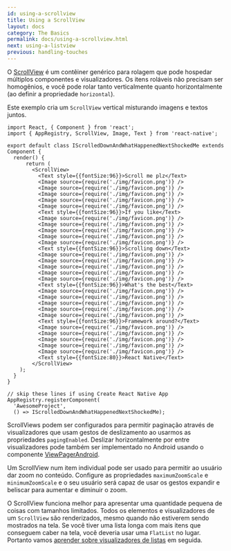 ```yaml
---
id: using-a-scrollview
title: Using a ScrollView
layout: docs
category: The Basics
permalink: docs/using-a-scrollview.html
next: using-a-listview
previous: handling-touches
---
```


O [ScrollView](docs/scrollview.html) é um contêiner genérico para rolagem que pode hospedar múltiplos componentes e visualizadores. Os itens roláveis não precisam ser homogênios, e você pode rolar tanto verticalmente quanto horizontalmente (ao definir a propriedade `horizontal`).

Este exemplo cria um `ScrollView` vertical misturando imagens e textos juntos.

```ReactNativeWebPlayer
import React, { Component } from 'react';
import { AppRegistry, ScrollView, Image, Text } from 'react-native';

export default class IScrolledDownAndWhatHappenedNextShockedMe extends Component {
  render() {
      return (
        <ScrollView>
          <Text style={{fontSize:96}}>Scroll me plz</Text>
          <Image source={require('./img/favicon.png')} />
          <Image source={require('./img/favicon.png')} />
          <Image source={require('./img/favicon.png')} />
          <Image source={require('./img/favicon.png')} />
          <Image source={require('./img/favicon.png')} />
          <Text style={{fontSize:96}}>If you like</Text>
          <Image source={require('./img/favicon.png')} />
          <Image source={require('./img/favicon.png')} />
          <Image source={require('./img/favicon.png')} />
          <Image source={require('./img/favicon.png')} />
          <Image source={require('./img/favicon.png')} />
          <Text style={{fontSize:96}}>Scrolling down</Text>
          <Image source={require('./img/favicon.png')} />
          <Image source={require('./img/favicon.png')} />
          <Image source={require('./img/favicon.png')} />
          <Image source={require('./img/favicon.png')} />
          <Image source={require('./img/favicon.png')} />
          <Text style={{fontSize:96}}>What's the best</Text>
          <Image source={require('./img/favicon.png')} />
          <Image source={require('./img/favicon.png')} />
          <Image source={require('./img/favicon.png')} />
          <Image source={require('./img/favicon.png')} />
          <Image source={require('./img/favicon.png')} />
          <Text style={{fontSize:96}}>Framework around?</Text>
          <Image source={require('./img/favicon.png')} />
          <Image source={require('./img/favicon.png')} />
          <Image source={require('./img/favicon.png')} />
          <Image source={require('./img/favicon.png')} />
          <Image source={require('./img/favicon.png')} />
          <Text style={{fontSize:80}}>React Native</Text>
        </ScrollView>
    );
  }
}

// skip these lines if using Create React Native App
AppRegistry.registerComponent(
  'AwesomeProject',
  () => IScrolledDownAndWhatHappenedNextShockedMe);
```

ScrollViews podem ser configurados para permitir paginação através de visualizadores que usam gestos de deslizamento ao usarmos as propriedades `pagingEnabled`. Deslizar horizontalmente por entre visualizadores pode também ser implementado no Android usando o componente [ViewPagerAndroid](docs/viewpagerandroid.html).

Um ScrollView num item individual pode ser usado para permitir ao usuário dar zoom no conteúdo. Configure as propriedades `maximumZoomScale` e `minimumZoomScale` e o seu usuário será capaz de usar os gestos expandir e beliscar para aumentar e diminuir o zoom.

O ScrollView funciona melhor para apresentar uma quantidade pequena de coisas com tamanhos limitados. Todos os elementos e visualizadores de um `ScrollView` são renderizados, mesmo quando não estiverem sendo mostrados na tela. Se você tiver uma lista longa com mais itens que conseguem caber na tela, você deveria usar uma `FlatList` no lugar. Portanto vamos [aprender sobre visualizadores de listas](docs/using-a-listview.html) em seguida.
